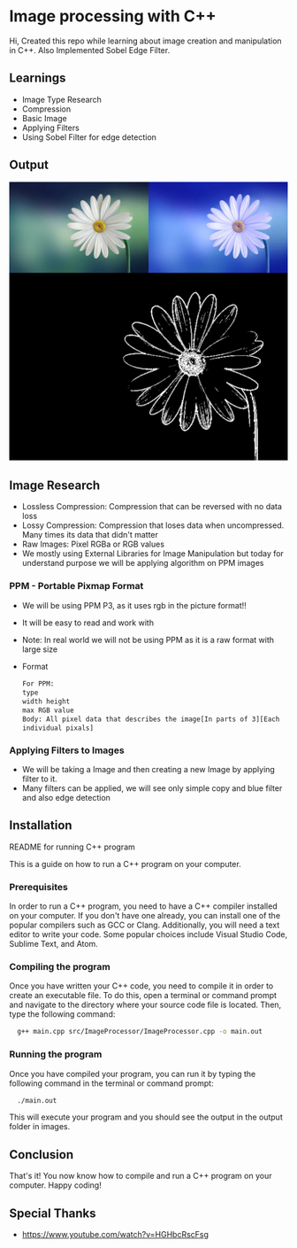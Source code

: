 # Image processing with C++

Hi, Created this repo while learning about image creation and manipulation in C++.
Also Implemented Sobel Edge Filter.

## Learnings

- Image Type Research
- Compression
- Basic Image
- Applying Filters
- Using Sobel Filter for edge detection

## Output

![Sobel Filter Image](./src/assets/public/sobelFilter.png)

## Image Research

- Lossless Compression: Compression that can be reversed with no data loss
- Lossy Compression: Compression that loses data when uncompressed. Many times its data that didn't matter
- Raw Images: Pixel RGBa or RGB values
- We mostly using External Libraries for Image Manipulation but today for understand purpose we will be applying algorithm on PPM images

### PPM - Portable Pixmap Format

- We will be using PPM P3, as it uses rgb in the picture format!!
- It will be easy to read and work with
- Note: In real world we will not be using PPM as it is a raw format with large size
- Format

  ```text
  For PPM:
  type
  width height
  max RGB value
  Body: All pixel data that describes the image[In parts of 3][Each individual pixals]
  ```

### Applying Filters to Images

- We will be taking a Image and then creating a new Image by applying filter to it.
- Many filters can be applied, we will see only simple copy and blue filter and also edge detection

## Installation

README for running C++ program

This is a guide on how to run a C++ program on your computer.

### Prerequisites

In order to run a C++ program, you need to have a C++ compiler installed on your computer. If you don't have one already, you can install one of the popular compilers such as GCC or Clang. Additionally, you will need a text editor to write your code. Some popular choices include Visual Studio Code, Sublime Text, and Atom.

### Compiling the program

Once you have written your C++ code, you need to compile it in order to create an executable file. To do this, open a terminal or command prompt and navigate to the directory where your source code file is located. Then, type the following command:

```bash
  g++ main.cpp src/ImageProcessor/ImageProcessor.cpp -o main.out
```

### Running the program

Once you have compiled your program, you can run it by typing the following command in the terminal or command prompt:

```bash
  ./main.out
```

This will execute your program and you should see the output in the output folder in images.

## Conclusion

That's it! You now know how to compile and run a C++ program on your computer. Happy coding!

## Special Thanks

- <https://www.youtube.com/watch?v=HGHbcRscFsg>
